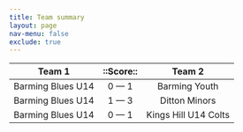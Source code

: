 ```yaml
---
title: Team summary
layout: page
nav-menu: false
exclude: true
---
```




|      Team 1       |  ::Score::  |        Team 2        |
|:-----------------:|:-----------:|:--------------------:|
| Barming Blues U14 | 0 &mdash; 1 |    Barming Youth     |
| Barming Blues U14 | 1 &mdash; 3 |    Ditton Minors     |
| Barming Blues U14 | 0 &mdash; 1 | Kings Hill U14 Colts |

 <br /><br /><br />